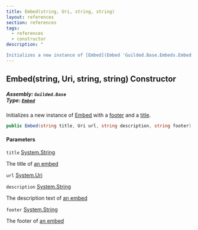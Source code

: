 ```yaml
---
title: Embed(string, Uri, string, string)
layout: references
section: references
tags:
  - references
  - constructor
description: "

Initializes a new instance of [Embed](Embed 'Guilded.Base.Embeds.Embed') with a [footer](Embed.Embed(string,Uri,string,string)#Guilded.Base.Embeds.Embed.Embed(string,Uri,string,string).footer 'Guilded.Base.Embeds.Embed.Embed(string, Uri, string, string).footer') and a [title](Embed.Embed(string,Uri,string,string)#Guilded.Base.Embeds.Embed.Embed(string,Uri,string,string).title 'Guilded.Base.Embeds.Embed.Embed(string, Uri, string, string).title')."
---
```


## Embed(string, Uri, string, string) Constructor
##### **Assembly:** `Guilded.Base`<br/>**Type:** [`Embed`](Embed 'Guilded.Base.Embeds.Embed')

Initializes a new instance of [Embed](Embed 'Guilded.Base.Embeds.Embed') with a [footer](Embed.Embed(string,Uri,string,string)#Guilded.Base.Embeds.Embed.Embed(string,Uri,string,string).footer 'Guilded.Base.Embeds.Embed.Embed(string, Uri, string, string).footer') and a [title](Embed.Embed(string,Uri,string,string)#Guilded.Base.Embeds.Embed.Embed(string,Uri,string,string).title 'Guilded.Base.Embeds.Embed.Embed(string, Uri, string, string).title').

```csharp
public Embed(string title, Uri url, string description, string footer);
```
#### Parameters

<a name='Guilded.Base.Embeds.Embed.Embed(string,Uri,string,string).title'></a>

`title` [System.String](https://docs.microsoft.com/en-us/dotnet/api/System.String 'System.String')

The title of [an embed](Embed 'Guilded.Base.Embeds.Embed')

<a name='Guilded.Base.Embeds.Embed.Embed(string,Uri,string,string).url'></a>

`url` [System.Uri](https://docs.microsoft.com/en-us/dotnet/api/System.Uri 'System.Uri')

<a name='Guilded.Base.Embeds.Embed.Embed(string,Uri,string,string).description'></a>

`description` [System.String](https://docs.microsoft.com/en-us/dotnet/api/System.String 'System.String')

The description text of [an embed](Embed 'Guilded.Base.Embeds.Embed')

<a name='Guilded.Base.Embeds.Embed.Embed(string,Uri,string,string).footer'></a>

`footer` [System.String](https://docs.microsoft.com/en-us/dotnet/api/System.String 'System.String')

The footer of [an embed](Embed 'Guilded.Base.Embeds.Embed')